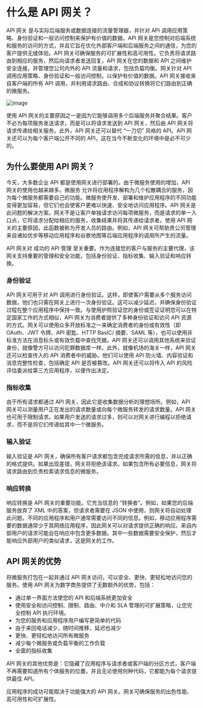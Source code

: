 # 什么是 API 网关？

API 网关 是与实际后端服务或数据连接的流量管理器，并针对 API 调用应用策略、身份验证和一般访问控制来保护有价值的数据。API 网关是您控制对后端系统和服务的访问的方式，并且它旨在优化外部客户端和后端服务之间的通信，为您的客户提供无缝体验。API 网关可确保服务的可扩展性和高可用性。它负责将请求路由到相应的服务，然后向请求者发送回复。API 网关在您的数据和 API 之间维护安全连接，并管理您公司内外的 API 流量和请求，包括负载均衡。网关针对 API 调用应用策略、身份验证和一般访问控制，以保护有价值的数据。API 网关接收来自客户端的所有 API 调用，并利用请求路由、合成和协议转换将它们路由到正确的微服务。

![image](https://user-images.githubusercontent.com/17688273/227445770-cc45f485-41c8-460c-84fb-e48beb648f71.png)

使用 API 网关的主要原因之一是因为它能够调用多个后端服务并聚合结果。客户不必为每项服务发送请求，而是可以将请求发送到 API 网关，然后由 API 网关将请求传递给相关服务。此外，API 网关还可以替代 “一刀切” 风格的 API。API 网关还可以为每个客户端公开不同的 API，这在当今不断变化的环境中是必不可少的。


## 为什么要使用 API 网关？

今天，大多数企业 API 都是使用网关进行部署的。由于微服务使用的增加，API 网关的使用也越来越多。微服务 允许将应用程序解构为几个松散耦合的服务，因为每个微服务都需要自己的功能。微服务使开发、部署和维护应用程序的不同功能变得更加容易，但它们也会使客户更难以快速、安全地访问应用程序。API 网关是此问题的解决方案。网关不是让客户单独请求访问每项微服务，而是请求的单一入口点，它将请求分配给相应的服务，收集结果并将其传递给请求者。使用 API 网关的主要原因，此函数被称为开发人员的路由。例如，API 网关可帮助贵公司管理来自诸如优步等移动应用程序和谷歌地图等后端应用程序的调用所产生的流量。

API 网关对 成功的 API 管理 至关重要。作为连接您的客户与服务的主要代理，该网关支持重要的管理和安全功能，包括身份验证、指标收集、输入验证和响应转换。

### 身份验证
API 网关可用于对 API 调用进行身份验证。这样，即使客户需要从多个服务访问数据，他们也只需在网关上进行一次身份验证。这可以减少延迟，并确保身份验证过程在整个应用程序中保持一致。与使用护照验证您的身份或签证证明您可以在特定国家工作的方式相似，API 网关为消费者提供了多种身份验证和访问 API 资源的方式。网关可以使用众多开放标准之一来确定消费者的身份或有效性（即 OAuth、JWT 令牌、API 密匙、HTTP BasIC/ 摘要、SAML 等），也可以使用非标准方法在消息标头或有效负载中查找凭据。API 网关还可以调用其他系统来验证身份，就像警方可以访问犯罪数据库一样。此外，就像机场的海关一样，API 网关还可以检查传入的 API 消费者中的威胁。他们可以使用 API 防火墙、内容验证和消息完整性检查，包括确定 API 是否被篡改。API 网关还可以将传入 API 的风险评估委派给第三方应用程序，以便作出决定。

### 指标收集
由于所有请求都通过 API 网关，因此它是收集数据分析的理想场所。例如，API 网关可以测量用户正在发出的请求数量或向每个微服务转发的请求数量。API 网关也可用于限制请求。如果用户发送的请求过多，则可以对网关进行编程以拒绝请求，而不是将它们传递给其中一个微服务。

### 输入验证
输入验证是 API 网关，确保所有客户请求都包含完成请求所需的信息，并以正确的格式提供。如果出现差错，网关将拒绝该请求。如果包含所有必要信息，网关将请求路由到负责检索请求信息的微服务。

### 响应转换
响应转换是 API 网关的重要功能。它充当信息的 “转换者”。例如，如果您的后端服务放弃了 XML 中的答案，但请求者需要在 JSON 中使用，则网关将自动处理此问题。不同的应用程序和用户通常需要访问不同的信息。例如，移动应用程序需要的数据通常少于其网络应用程序，因此网关可以对请求提供正确的响应。来自内部用户的请求可能会在响应中包含更多数据。其中一些数据需要安全保护，然后才能响应外部用户的类似请求，这是网关的工作。

## API 网关的优势

将微服务打包在一起并通过 API 网关访问，可以安全、更快、更轻松地访问您的服务。使用 API 网关为数字商务提供了无数额外的优势，包括：

* 通过单一界面方法使您的 API 和后端系统更加安全
* 使用安全和访问控制、限制、路由、中介和 SLA 管理的可扩展策略，让您完全控制 API 执行环境。
* 为您的服务和应用程序用户编写更简单的代码
* 由于来回电话减少，随时间推移，延迟也减少
* 更快、更轻松地访问所有微服务
* 减少每个微服务或负载平衡的工作负载
* 全面的指标收集

API 网关的其他优势是：它隐藏了应用程序与请求者或客户端的分区方式，客户端不再需要知道所有个体服务的位置，并且无论使用何种代码，它都能为每个请求提供最佳 API。

应用程序的成功可能取决于功能强大的 API 网关。网关可确保服务的出色性能、高可用性和可扩展性。

